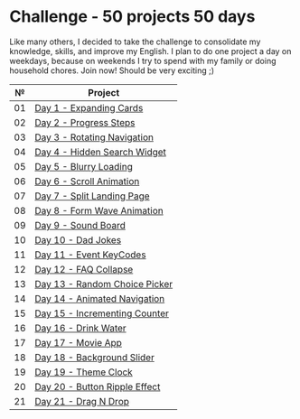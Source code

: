# Сhallenge - 50 projects 50 days

Like many others, I decided to take the challenge to consolidate my knowledge, skills, and improve my English. I plan to do one project a day on weekdays, because on weekends I try to spend with my family or doing household chores. Join now! Should be very exciting ;)

|№|Project|
|--|-----|
|01|[Day 1 - Expanding Cards](https://github.com/Sati-prog/12_challenge-50projects50days/tree/main/Expanding_Cards)|
|02|[Day 2 - Progress Steps](https://github.com/Sati-prog/12_challenge-50projects50days/tree/main/Progress_Steps)|
|03|[Day 3 - Rotating Navigation](https://github.com/Sati-prog/12_challenge-50projects50days/tree/main/Rotating_Navigation)|
|04|[Day 4 - Hidden Search Widget](https://github.com/Sati-prog/12_challenge-50projects50days/tree/main/Hidden_Search_Widget)|
|05|[Day 5 - Blurry Loading](https://github.com/Sati-prog/12_challenge-50projects50days/tree/main/Blurry_Loading)|
|06|[Day 6 - Scroll Animation](https://github.com/Sati-prog/12_challenge-50projects50days/tree/main/Scroll_Animation)|
|07|[Day 7 - Split Landing Page](https://github.com/Sati-prog/12_challenge-50projects50days/tree/main/Split_Landing_Page)|
|08|[Day 8 - Form Wave Animation](https://github.com/Sati-prog/12_challenge-50projects50days/tree/main/Form_Wave_Animation)|
|09|[Day 9 - Sound Board](https://github.com/Sati-prog/12_challenge-50projects50days/tree/main/Sound_Board)|
|10|[Day 10 - Dad Jokes](https://github.com/Sati-prog/12_challenge-50projects50days/tree/main/Dad_Jokes)|
|11|[Day 11 - Event KeyCodes](https://github.com/Sati-prog/12_challenge-50projects50days/tree/main/Event_KeyCodes)|
|12|[Day 12 - FAQ Collapse](https://github.com/Sati-prog/12_challenge-50projects50days/tree/main/FAQ_Collapse)|
|13|[Day 13 - Random Choice Picker](https://github.com/Sati-prog/12_challenge-50projects50days/tree/main/Random_Choice_Picker)|
|14|[Day 14 - Animated Navigation](https://github.com/Sati-prog/12_challenge-50projects50days/tree/main/Animated_Navigation)|
|15|[Day 15 - Incrementing Counter](https://github.com/Sati-prog/12_challenge-50projects50days/tree/main/Incrementing_Counter)|
|16|[Day 16 - Drink Water](https://github.com/Sati-prog/12_challenge-50projects50days/tree/main/Drink_Water)|
|17|[Day 17 - Movie App](https://github.com/Sati-prog/12_challenge-50projects50days/tree/main/Movie_App)|
|18|[Day 18 - Background Slider](https://github.com/Sati-prog/12_challenge-50projects50days/tree/main/Background_Slider)|
|19|[Day 19 - Theme Clock](https://github.com/Sati-prog/12_challenge-50projects50days/tree/main/Theme_Clock)|
|20|[Day 20 - Button Ripple Effect](https://github.com/Sati-prog/12_challenge-50projects50days/tree/main/Button_Ripple_Effect)|
|21|[Day 21 - Drag N Drop](https://github.com/Sati-prog/12_challenge-50projects50days/tree/main/Drag_N_Drop)|
